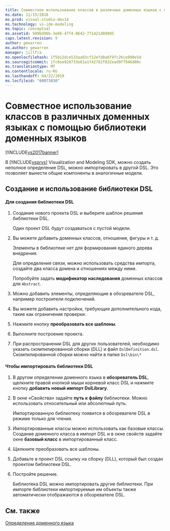```yaml
---
title: Совместное использование классов в различных доменных языков с помощью библиотеки DSL | Документация Майкрософт
ms.date: 11/15/2016
ms.prod: visual-studio-dev14
ms.technology: vs-ide-modeling
ms.topic: conceptual
ms.assetid: 509bd96b-3e66-47f4-8642-771421d0d0d5
caps.latest.revision: 9
author: gewarren
ms.author: gewarren
manager: jillfra
ms.openlocfilehash: 1f5b12dce533aa03cf12efd8a6f9fc26ce990e5d
ms.sourcegitcommit: 1fc6ee928733e61a1f42782f832ead9f7946d00c
ms.translationtype: MT
ms.contentlocale: ru-RU
ms.lasthandoff: 04/22/2019
ms.locfileid: "60073830"
---
```

# <a name="sharing-classes-between-dsls-by-using-a-dsl-library"></a>Совместное использование классов в различных доменных языках с помощью библиотеки доменных языков
[!INCLUDE[vs2017banner](../includes/vs2017banner.md)]

В [!INCLUDE[vsprvs](../includes/vsprvs-md.md)] Visualization and Modeling SDK, можно создать неполное определение DSL, можно импортировать в другой DSL. Это позволяет вынести общие компоненты в аналогичные модели.  
  
## <a name="creating-and-using-dsl-libraries"></a>Создание и использование библиотеки DSL  
  
#### <a name="to-create-a-dsl-library"></a>Для создания библиотеки DSL  
  
1. Создание нового проекта DSL и выберите шаблон решения библиотеки DSL.  
  
     Один проект DSL будут создаваться с пустой модели.  
  
2. Вы можете добавить доменных классов, отношения, фигуры и т. д.  
  
     Элементы в библиотеке нет для формирования единого дерева внедрения.  
  
     Для определения связи, можно использовать средства импорта, создайте два класса домена и отношениях между ними.  
  
     Попробуйте задать **модификатор наследования** доменных классов для `Abstract`.  
  
3. Можно добавить элементы, определяющие в обозревателе DSL, например построители подключений.  
  
4. Вы можете добавить настройки, требующие дополнительного кода, такие как ограничения проверки.  
  
5. Нажмите кнопку **преобразовать все шаблоны**.  
  
6. Выполните построение проекта.  
  
7. При распространении DSL для других пользователей, необходимо указать скомпилированной сборки (DLL) и файл `DslDefinition.dsl`. Скомпилированной сборки можно найти в папке `Dsl\bin\*`  
  
#### <a name="to-import-a-dsl-library"></a>Чтобы импортировать библиотеки DSL  
  
1. В другом определении доменного языка в **обозреватель DSL**, щелкните правой кнопкой мыши корневой класс DSL и нажмите кнопку **добавить новый импорт DslLibrary**.  
  
2. В окне «Свойства» задайте **путь к файлу** библиотеки. Можно использовать относительный или абсолютный путь.  
  
    Импортированную библиотеку появится в обозревателе DSL в режиме только для чтения.  
  
3. Импортированные классы можно использовать как базовые классы. Создание доменного класса в импорт DSL и в окне свойств задайте окне **базовый класс** в импортированный класс.  
  
4. Щелкните преобразовать все шаблоны.  
  
5. Добавьте в проект DSL ссылку на сборку (DLL), который был создан проектом библиотеки DSL.  
  
6. Постройте решение.  
  
   Библиотека DSL можно импортировать другие библиотеки. При импорте библиотеки импортируемые им объекты также автоматически отображаются в обозревателе DSL.  
  
## <a name="see-also"></a>См. также  
 [Определение доменного языка](../modeling/how-to-define-a-domain-specific-language.md)
